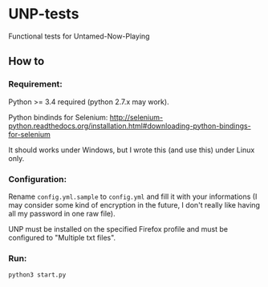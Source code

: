 # UNP-tests
Functional tests for Untamed-Now-Playing

How to
--------------------------------------

### Requirement:
Python >= 3.4 required (python 2.7.x may work).

Python bindinds for Selenium: http://selenium-python.readthedocs.org/installation.html#downloading-python-bindings-for-selenium

It should works under Windows, but I wrote this (and use this) under Linux only.

### Configuration:
Rename `config.yml.sample` to `config.yml` and fill it with your informations (I may consider some kind of encryption in the future, I don't really like having all my password in one raw file).

UNP must be installed on the specified Firefox profile and must be configured to "Multiple txt files".

### Run:

    python3 start.py
